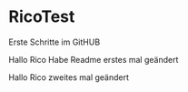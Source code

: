 # RicoTest
Erste Schritte im GitHUB

Hallo Rico
Habe Readme erstes mal geändert

Hallo Rico zweites mal geändert
